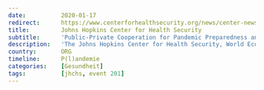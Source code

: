 ```yaml
---
date:          2020-01-17
redirect:      https://www.centerforhealthsecurity.org/news/center-news/2020/2020-01-17-Event201-recommendations.html
title:         Johns Hopkins Center for Health Security
subtitle:      'Public-Private Cooperation for Pandemic Preparedness and Response'
description:   'The Johns Hopkins Center for Health Security, World Economic Forum, and Bill & Melinda Gates Foundation Call for Public-Private Cooperation for Pandemic Preparedness and Response Organizations release 7 recommendations in a joint call to action'
country:       ORG
timeline:      P(l)andemie
categories:    [Gesundheit]
tags:          [jhchs, event 201]
---
```


